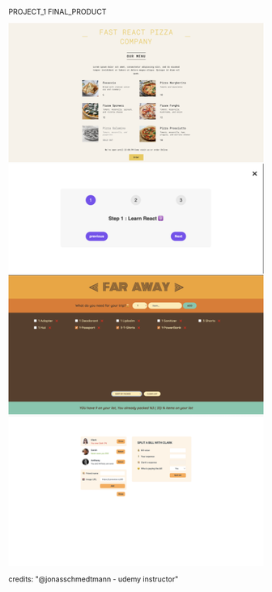 PROJECT_1 FINAL_PRODUCT

 <img src="https://github.com/jknithin36/REACT_REVISION/blob/main/final_products/1st%20Project.png" alt="My Image">

 <img src="./final_products/2nd prjoject.png" alt="My Image">

  <img src="./final_products/3rd Project.png" alt="3rd Projectç">

  <img src = "./final_products/4th project.png" alt="4th project">

credits: "@jonasschmedtmann - udemy instructor"
